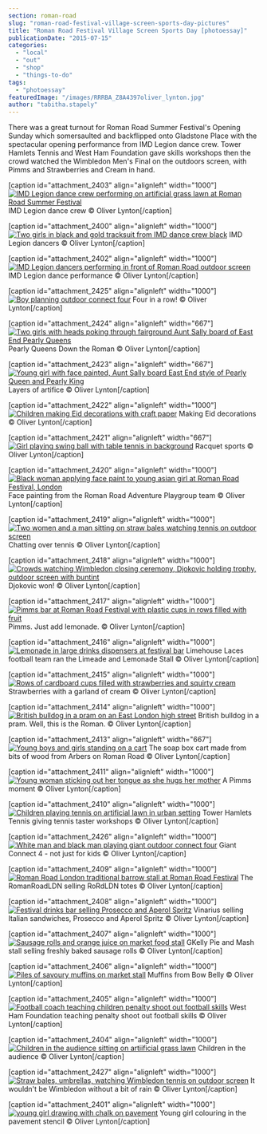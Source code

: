 ```yaml
---
section: roman-road
slug: "roman-road-festival-village-screen-sports-day-pictures"
title: "Roman Road Festival Village Screen Sports Day [photoessay]"
publicationDate: "2015-07-15"
categories: 
  - "local"
  - "out"
  - "shop"
  - "things-to-do"
tags: 
  - "photoessay"
featuredImage: "/images/RRRBA_Z8A4397oliver_lynton.jpg"
author: "tabitha.stapely"
---
```


There was a great turnout for Roman Road Summer Festival's Opening Sunday which somersaulted and backflipped onto Gladstone Place with the spectacular opening performance from IMD Legion dance crew. Tower Hamlets Tennis and West Ham Foundation gave skills workshops then the crowd watched the Wimbledon Men's Final on the outdoors screen, with Pimms and Strawberries and Cream in hand.

\[caption id="attachment\_2403" align="alignleft" width="1000"\][![IMD Legion dance crew performing on artificial grass lawn at Roman Road Summer Festival](/images/RRRBA_Z8A4095oliver_lynton.jpg)](https://romanroadlondon.com/wp-content/uploads/2015/07/RRRBA_Z8A4095oliver_lynton.jpg) IMD Legion dance crew © Oliver Lynton\[/caption\]

\[caption id="attachment\_2400" align="alignleft" width="1000"\][![Two girls in black and gold tracksuit from IMD dance crew black](/images/RRRBA_Z8A4018oliver_lynton.jpg)](https://romanroadlondon.com/wp-content/uploads/2015/07/RRRBA_Z8A4018oliver_lynton.jpg) IMD Legion dancers © Oliver Lynton\[/caption\]

\[caption id="attachment\_2402" align="alignleft" width="1000"\][![IMD Legion dancers performing in front of Roman Road outdoor screen](/images/RRRBA_Z8A4082oliver_lynton.jpg)](https://romanroadlondon.com/wp-content/uploads/2015/07/RRRBA_Z8A4082oliver_lynton.jpg) IMD Legion dance performance © Oliver Lynton\[/caption\]

\[caption id="attachment\_2425" align="alignleft" width="1000"\][![Boy planning outdoor connect four](/images/RRRBA_Z8A4454oliver_lynton.jpg)](https://romanroadlondon.com/wp-content/uploads/2015/07/RRRBA_Z8A4454oliver_lynton.jpg) Four in a row! © Oliver Lynton\[/caption\]

\[caption id="attachment\_2424" align="alignleft" width="667"\][![Two girls with heads poking through fairground Aunt Sally board of East End Pearly Queens](/images/RRRBA_Z8A4438oliver_lynton.jpg)](https://romanroadlondon.com/wp-content/uploads/2015/07/RRRBA_Z8A4438oliver_lynton.jpg) Pearly Queens Down the Roman © Oliver Lynton\[/caption\]

\[caption id="attachment\_2423" align="alignleft" width="667"\][![Young girl with face painted, Aunt Sally board East End style of Pearly Queen and Pearly King](/images/RRRBA_Z8A4439oliver_lynton.jpg)](https://romanroadlondon.com/wp-content/uploads/2015/07/RRRBA_Z8A4439oliver_lynton.jpg) Layers of artifice © Oliver Lynton\[/caption\]

\[caption id="attachment\_2422" align="alignleft" width="1000"\][![Children making Eid decorations with craft paper](/images/RRRBA_Z8A4418oliver_lynton.jpg)](https://romanroadlondon.com/wp-content/uploads/2015/07/RRRBA_Z8A4418oliver_lynton.jpg) Making Eid decorations © Oliver Lynton\[/caption\]

\[caption id="attachment\_2421" align="alignleft" width="667"\][![Girl playing swing ball with table tennis in background](/images/RRRBA_Z8A4408oliver_lynton.jpg)](https://romanroadlondon.com/wp-content/uploads/2015/07/RRRBA_Z8A4408oliver_lynton.jpg) Racquet sports © Oliver Lynton\[/caption\]

\[caption id="attachment\_2420" align="alignleft" width="1000"\][![Black woman applying face paint to young asian girl at Roman Road Festival, London](/images/RRRBA_Z8A4398oliver_lynton.jpg)](https://romanroadlondon.com/wp-content/uploads/2015/07/RRRBA_Z8A4398oliver_lynton.jpg) Face painting from the Roman Road Adventure Playgroup team © Oliver Lynton\[/caption\]

\[caption id="attachment\_2419" align="alignleft" width="1000"\][![Two women and a man sitting on straw bales watching tennis on outdoor screen](/images/RRRBA_Z8A4397oliver_lynton.jpg)](https://romanroadlondon.com/wp-content/uploads/2015/07/RRRBA_Z8A4397oliver_lynton.jpg) Chatting over tennis © Oliver Lynton\[/caption\]

\[caption id="attachment\_2418" align="alignleft" width="1000"\][![Crowds watching Wimbledon closing ceremony, Djokovic holding trophy, outdoor screen with buntint ](/images/RRRBA_Z8A4392oliver_lynton.jpg)](https://romanroadlondon.com/wp-content/uploads/2015/07/RRRBA_Z8A4392oliver_lynton.jpg) Djokovic won! © Oliver Lynton\[/caption\]

\[caption id="attachment\_2417" align="alignleft" width="1000"\][![Pimms bar at Roman Road Festival with plastic cups in rows filled with fruit](/images/RRRBA_Z8A4390oliver_lynton.jpg)](https://romanroadlondon.com/wp-content/uploads/2015/07/RRRBA_Z8A4390oliver_lynton.jpg) Pimms. Just add lemonade. © Oliver Lynton\[/caption\]

\[caption id="attachment\_2416" align="alignleft" width="1000"\][![Lemonade in large drinks dispensers at festival bar](/images/RRRBA_Z8A4384oliver_lynton.jpg)](https://romanroadlondon.com/wp-content/uploads/2015/07/RRRBA_Z8A4384oliver_lynton.jpg) Limehouse Laces football team ran the Limeade and Lemonade Stall © Oliver Lynton\[/caption\]

\[caption id="attachment\_2415" align="alignleft" width="1000"\][![Rows of cardboard cups filled with strawberries and squirty cream](/images/RRRBA_Z8A4382oliver_lynton.jpg)](https://romanroadlondon.com/wp-content/uploads/2015/07/RRRBA_Z8A4382oliver_lynton.jpg) Strawberries with a garland of cream © Oliver Lynton\[/caption\]

\[caption id="attachment\_2414" align="alignleft" width="1000"\][![British bulldog in a pram on an East London high street](/images/RRRBA_Z8A4369oliver_lynton.jpg)](https://romanroadlondon.com/wp-content/uploads/2015/07/RRRBA_Z8A4369oliver_lynton.jpg) British bulldog in a pram. Well, this is the Roman. © Oliver Lynton\[/caption\]

\[caption id="attachment\_2413" align="alignleft" width="667"\][![Young boys and girls standing on a cart](/images/RRRBA_Z8A4359oliver_lynton.jpg)](https://romanroadlondon.com/wp-content/uploads/2015/07/RRRBA_Z8A4359oliver_lynton.jpg) The soap box cart made from bits of wood from Arbers on Roman Road © Oliver Lynton\[/caption\]

\[caption id="attachment\_2411" align="alignleft" width="1000"\][![Young woman sticking out her tongue as she hugs her mother](/images/RRRBA_Z8A4372oliver_lynton.jpg)](https://romanroadlondon.com/wp-content/uploads/2015/07/RRRBA_Z8A4372oliver_lynton.jpg) A Pimms moment © Oliver Lynton\[/caption\]

\[caption id="attachment\_2410" align="alignleft" width="1000"\][![Children playing tennis on artificial lawn in urban setting](/images/RRRBA_Z8A4341oliver_lynton.jpg)](https://romanroadlondon.com/wp-content/uploads/2015/07/RRRBA_Z8A4341oliver_lynton.jpg) Tower Hamlets Tennis giving tennis taster workshops © Oliver Lynton\[/caption\]

\[caption id="attachment\_2426" align="alignleft" width="1000"\][![White man and black man playing giant outdoor connect four ](/images/RRRBA_Z8A4463oliver_lynton.jpg)](https://romanroadlondon.com/wp-content/uploads/2015/07/RRRBA_Z8A4463oliver_lynton.jpg) Giant Connect 4 - not just for kids © Oliver Lynton\[/caption\]

\[caption id="attachment\_2409" align="alignleft" width="1000"\][![Roman Road London traditional barrow stall at Roman Road Festival](/images/RRRBA_Z8A4333oliver_lynton.jpg)](https://romanroadlondon.com/wp-content/uploads/2015/07/RRRBA_Z8A4333oliver_lynton.jpg) The RomanRoadLDN selling RoRdLDN totes © Oliver Lynton\[/caption\]

\[caption id="attachment\_2408" align="alignleft" width="1000"\][![Festival drinks bar selling Prosecco and Aperol Spritz](/images/RRRBA_Z8A4310oliver_lynton.jpg)](https://romanroadlondon.com/wp-content/uploads/2015/07/RRRBA_Z8A4310oliver_lynton.jpg) Vinarius selling Italian sandwiches, Prosecco and Aperol Spritz © Oliver Lynton\[/caption\]

\[caption id="attachment\_2407" align="alignleft" width="1000"\][![Sausage rolls and orange juice on market food stall](/images/RRRBA_Z8A4306oliver_lynton-2.jpg)](https://romanroadlondon.com/wp-content/uploads/2015/07/RRRBA_Z8A4306oliver_lynton-2.jpg) GKelly Pie and Mash stall selling freshly baked sausage rolls © Oliver Lynton\[/caption\]

\[caption id="attachment\_2406" align="alignleft" width="1000"\][![Piles of savoury muffins on market stall](/images/RRRBA_Z8A4297oliver_lynton.jpg)](https://romanroadlondon.com/wp-content/uploads/2015/07/RRRBA_Z8A4297oliver_lynton.jpg) Muffins from Bow Belly © Oliver Lynton\[/caption\]

\[caption id="attachment\_2405" align="alignleft" width="1000"\][![Football coach teaching children penalty shoot out football skills](/images/RRRBA_Z8A4277oliver_lynton.jpg)](https://romanroadlondon.com/wp-content/uploads/2015/07/RRRBA_Z8A4277oliver_lynton.jpg) West Ham Foundation teaching penalty shoot out football skills © Oliver Lynton\[/caption\]

\[caption id="attachment\_2404" align="alignleft" width="1000"\][![Children in the audience sitting on artiificial grass lawn](/images/RRRBA_Z8A4220oliver_lynton.jpg)](https://romanroadlondon.com/wp-content/uploads/2015/07/RRRBA_Z8A4220oliver_lynton.jpg) Children in the audience © Oliver Lynton\[/caption\]

\[caption id="attachment\_2427" align="alignleft" width="1000"\][![Straw bales, umbrellas, watching Wimbledon tennis on outdoor screen](/images/RRRBA_Z8A4468oliver_lynton.jpg)](https://romanroadlondon.com/wp-content/uploads/2015/07/RRRBA_Z8A4468oliver_lynton.jpg) It wouldn't be Wimbledon without a bit of rain © Oliver Lynton\[/caption\]

\[caption id="attachment\_2401" align="alignleft" width="1000"\][![young girl drawing with chalk on pavement](/images/RRRBA_Z8A4031oliver_lynton.jpg)](https://romanroadlondon.com/wp-content/uploads/2015/07/RRRBA_Z8A4031oliver_lynton.jpg) Young girl colouring in the pavement stencil © Oliver Lynton\[/caption\]
